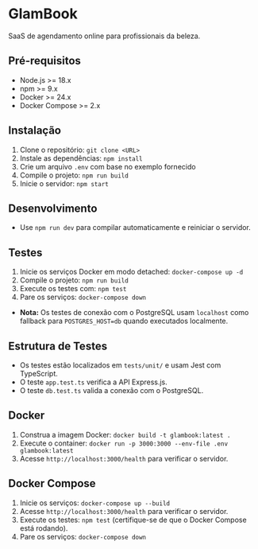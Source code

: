 # GlamBook

SaaS de agendamento online para profissionais da beleza.

## Pré-requisitos
- Node.js >= 18.x
- npm >= 9.x
- Docker >= 24.x
- Docker Compose >= 2.x

## Instalação
1. Clone o repositório: `git clone <URL>`
2. Instale as dependências: `npm install`
3. Crie um arquivo `.env` com base no exemplo fornecido
4. Compile o projeto: `npm run build`
5. Inicie o servidor: `npm start`

## Desenvolvimento
- Use `npm run dev` para compilar automaticamente e reiniciar o servidor.

## Testes
1. Inicie os serviços Docker em modo detached: `docker-compose up -d`
2. Compile o projeto: `npm run build`
3. Execute os testes com: `npm test`
4. Pare os serviços: `docker-compose down`
- **Nota:** Os testes de conexão com o PostgreSQL usam `localhost` como fallback para `POSTGRES_HOST=db` quando executados localmente.

## Estrutura de Testes
- Os testes estão localizados em `tests/unit/` e usam Jest com TypeScript.
- O teste `app.test.ts` verifica a API Express.js.
- O teste `db.test.ts` valida a conexão com o PostgreSQL.

## Docker
1. Construa a imagem Docker: `docker build -t glambook:latest .`
2. Execute o container: `docker run -p 3000:3000 --env-file .env glambook:latest`
3. Acesse `http://localhost:3000/health` para verificar o servidor.

## Docker Compose
1. Inicie os serviços: `docker-compose up --build`
2. Acesse `http://localhost:3000/health` para verificar o servidor.
3. Execute os testes: `npm test` (certifique-se de que o Docker Compose está rodando).
4. Pare os serviços: `docker-compose down`